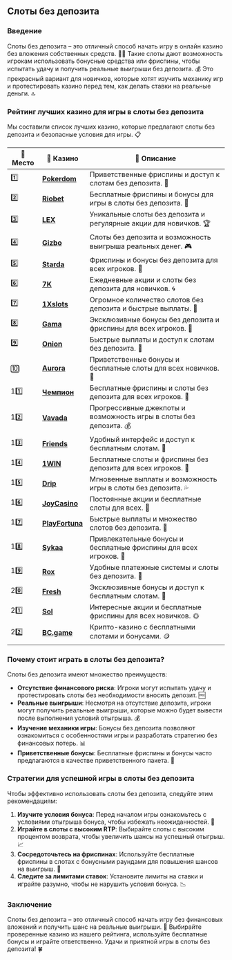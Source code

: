 ## Слоты без депозита

### Введение
Слоты без депозита – это отличный способ начать игру в онлайн казино без вложения собственных средств. 🎰🆓 Такие слоты дают возможность игрокам использовать бонусные средства или фриспины, чтобы испытать удачу и получить реальные выигрыши без депозита. 💰 Это прекрасный вариант для новичков, которые хотят изучить механику игр и протестировать казино перед тем, как делать ставки на реальные деньги. 🔝

### Рейтинг лучших казино для игры в слоты без депозита
Мы составили список лучших казино, которые предлагают слоты без депозита и безопасные условия для игры. 📋

| 🥇 **Место** | 🎰 **Казино** | 💬 **Описание** |
|-------------|-------------|----------------|
| 1️⃣ | [**Pokerdom**](https://brandplay.link/4k77v2yx) | Приветственные фриспины и доступ к слотам без депозита. 🎁 |
| 2️⃣ | [**Riobet**](https://brandplay.link/7xBLTPyj) | Бесплатные фриспины и бонусы для игры в слоты без депозита. 🤑 |
| 3️⃣ | [**LEX**](https://brandplay.link/zW4hdDFV) | Уникальные слоты без депозита и регулярные акции для новичков. 🏆 |
| 4️⃣ | [**Gizbo**](https://brandplay.link/bprXw4YV) | Слоты без депозита и возможность выигрыша реальных денег. 🎮 |
| 5️⃣ | [**Starda**](https://brandplay.link/fB7xwRFL) | Фриспины и бонусы без депозита для всех игроков. 🌟 |
| 6️⃣ | [**7K**](https://brandplay.link/BvQyFShp) | Ежедневные акции и слоты без депозита для новичков. 🌀 |
| 7️⃣ | [**1Xslots**](https://brandplay.link/hSB1khtr) | Огромное количество слотов без депозита и быстрые выплаты. 🎰 |
| 8️⃣ | [**Gama**](https://brandplay.link/j6NMKsDz) | Эксклюзивные бонусы без депозита и фриспины для всех игроков. 🧩 |
| 9️⃣ | [**Onion**](https://brandplay.link/zBGRVpQ9) | Быстрые выплаты и доступ к слотам без депозита. 💎 |
| 🔟 | [**Aurora**](https://10trafic-stat2.com/click/668546556bcc6313411604bd/6766/13032/subaccount) | Приветственные бонусы и бесплатные слоты для всех новичков. 🚀 |
| 11️⃣ | [**Чемпион**](https://temon-gter.cfd/go/lRq?p80412p304504pcc44t17455) | Бесплатные фриспины и слоты без депозита для всех игроков. 🥇 |
| 12️⃣ | [**Vavada**](https://vavadapartner.pro/?promo=ea5c9275-6854-4505-94fc-95ab18221945-linkb2) | Прогрессивные джекпоты и возможность игры в слоты без депозита. 💰 |
| 13️⃣ | [**Friends**](https://gofriends.run/linkb2) | Удобный интерфейс и доступ к бесплатным слотам. 👯 |
| 14️⃣ | [**1WIN**](https://brandplay.link/smXVpBbG) | Бесплатные слоты и фриспины без депозита для всех игроков. 🎲 |
| 15️⃣ | [**Drip**](https://drp-ircp01.com/c07e6a3db) | Мгновенные выплаты и возможность игры в слоты без депозита. 💦 |
| 16️⃣ | [**JoyCasino**](https://rpc30.call2me.pro/?/ru/registration?apkpop=0&partner=p24970p3291217pc98f) | Постоянные акции и бесплатные слоты для всех. 🎉 |
| 17️⃣ | [**PlayFortuna**](https://fortunapromo.net/alt/playfortuna/registration?0dc4a9362a71feb7e3f165fb8e766f70) | Быстрые выплаты и множество слотов без депозита. 💎 |
| 18️⃣ | [**Sykaa**](https://s-two-way.com/?source=linkb2&pid=30697) | Привлекательные бонусы и бесплатные фриспины для всех игроков. 🌈 |
| 19️⃣ | [**Rox**](https://rox-pvwfpjgcxe.com/cb1ee18a5) | Удобные платежные системы и слоты без депозита. 💸 |
| 20️⃣ | [**Fresh**](https://fresh-eumwkxwao.com/c3f7b485d) | Эксклюзивные бонусы и доступ к бесплатным слотам. 🥑 |
| 21️⃣ | [**Sol**](https://sol-mmtdzfbaco.com/cb2415bca) | Интересные акции и бесплатные фриспины для всех новичков. 🌞 |
| 22️⃣ | [**BC.game**](https://partnerbcgame.com/dcc53d441) | Крипто-казино с бесплатными слотами и бонусами. 🪙 |

### Почему стоит играть в слоты без депозита?
Слоты без депозита имеют множество преимуществ:

- **Отсутствие финансового риска**: Игроки могут испытать удачу и протестировать слоты без необходимости вносить депозит. 🆓
- **Реальные выигрыши**: Несмотря на отсутствие депозита, игроки могут получить реальные выигрыши, которые можно будет вывести после выполнения условий отыгрыша. 💰
- **Изучение механики игры**: Бонусы без депозита позволяют ознакомиться с особенностями игры и разработать стратегию без финансовых потерь. 📊
- **Приветственные бонусы**: Бесплатные фриспины и бонусы часто предлагаются в качестве приветственного пакета. 🎁

### Стратегии для успешной игры в слоты без депозита
Чтобы эффективно использовать слоты без депозита, следуйте этим рекомендациям:

1. **Изучите условия бонуса**: Перед началом игры ознакомьтесь с условиями отыгрыша бонуса, чтобы избежать неожиданностей. 📜
2. **Играйте в слоты с высоким RTP**: Выбирайте слоты с высоким процентом возврата, чтобы увеличить шансы на успешный отыгрыш. 📈
3. **Сосредоточьтесь на фриспинах**: Используйте бесплатные фриспины в слотах с бонусными раундами для повышения шансов на выигрыш. 🎰
4. **Следите за лимитами ставок**: Установите лимиты на ставки и играйте разумно, чтобы не нарушить условия бонуса. 📉

### Заключение
Слоты без депозита – это отличный способ начать игру без финансовых вложений и получить шанс на реальные выигрыши. 💸 Выбирайте проверенные казино из нашего рейтинга, используйте бесплатные бонусы и играйте ответственно. Удачи и приятной игры в слоты без депозита! 🍀
